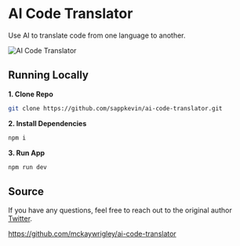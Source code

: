 # AI Code Translator

Use AI to translate code from one language to another.

![AI Code Translator](./public/screenshot1.png)

## Running Locally

**1. Clone Repo**

```bash
git clone https://github.com/sappkevin/ai-code-translator.git
```

**2. Install Dependencies**

```bash
npm i
```

**3. Run App**

```bash
npm run dev
```

## Source

If you have any questions, feel free to reach out to the original author [Twitter](https://twitter.com/mckaywrigley).

https://github.com/mckaywrigley/ai-code-translator
